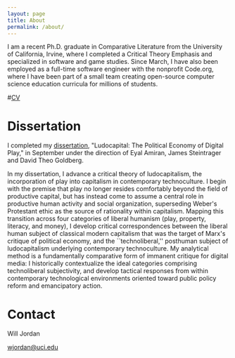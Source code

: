 ```yaml
---
layout: page
title: About
permalink: /about/
---
```


I am a recent Ph.D. graduate in Comparative Literature from the University of California, Irvine, where I completed a Critical Theory Emphasis and specialized in software and game studies. Since March, I have also been employed as a full-time software engineer with the nonprofit Code.org, where I have been part of a small team creating open-source computer science education curricula for millions of students.

#[CV](/cv)

# Dissertation
I completed my [dissertation](http://willjordan.us/diss), "Ludocapital: The Political Economy of Digital Play," in September under the direction of Eyal Amiran, James Steintrager and David Theo Goldberg.

In my dissertation, I advance a critical theory of ludocapitalism, the incorporation of play into capitalism in contemporary technoculture. I begin with the premise that play no longer resides comfortably beyond the field of productive capital, but has instead come to assume a central role in productive human activity and social organization, superseding Weber's Protestant ethic as the source of rationality within capitalism. Mapping this transition across four categories of liberal humanism (play, property, literacy, and money), I develop critical correspondences between the liberal human subject of classical modern capitalism that was the target of Marx's critique of political economy, and the ``technoliberal,'' posthuman subject of ludocapitalism underlying contemporary technoculture. My analytical method is a fundamentally comparative form of immanent critique for digital media: I historically contextualize the ideal categories comprising technoliberal subjectivity, and develop tactical responses from within contemporary technological environments oriented toward public policy reform and emancipatory action.

# Contact

Will Jordan

[wjordan@uci.edu](mailto:wjordan@uci.edu)
